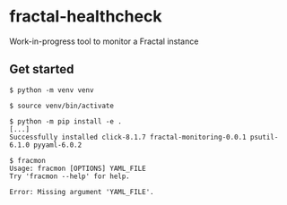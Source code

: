 # fractal-healthcheck
Work-in-progress tool to monitor a Fractal instance


## Get started
```console
$ python -m venv venv

$ source venv/bin/activate

$ python -m pip install -e .
[...]
Successfully installed click-8.1.7 fractal-monitoring-0.0.1 psutil-6.1.0 pyyaml-6.0.2

$ fracmon
Usage: fracmon [OPTIONS] YAML_FILE
Try 'fracmon --help' for help.

Error: Missing argument 'YAML_FILE'.
```

